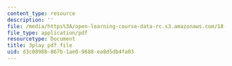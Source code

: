 ```yaml
---
content_type: resource
description: ''
file: /media/https%3A/open-learning-course-data-rc.s3.amazonaws.com/18-06sc-linear-algebra-fall-2011/d3c0898b867b1ae09688ea8d5db4fa03_YeyrH-Oc2p4.pdf
file_type: application/pdf
resourcetype: Document
title: 3play pdf file
uid: d3c0898b-867b-1ae0-9688-ea8d5db4fa03
---
```

